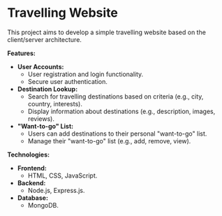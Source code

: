 # Travelling Website

This project aims to develop a simple travelling website based on the client/server architecture. 

**Features:**

* **User Accounts:** 
    * User registration and login functionality.
    * Secure user authentication.
* **Destination Lookup:**
    * Search for travelling destinations based on criteria (e.g., city, country, interests).
    * Display information about destinations (e.g., description, images, reviews).
* **"Want-to-go" List:**
    * Users can add destinations to their personal "want-to-go" list.
    * Manage their "want-to-go" list (e.g., add, remove, view).

**Technologies:**

* **Frontend:** 
    * HTML, CSS, JavaScript.
* **Backend:** 
    * Node.js, Express.js.
* **Database:** 
    * MongoDB.
